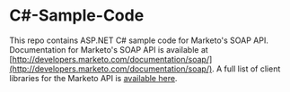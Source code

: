 C#-Sample-Code
=============

This repo contains ASP.NET C# sample code for Marketo's SOAP API. Documentation for Marketo's SOAP API is available at [http://developers.marketo.com/documentation/soap/](http://developers.marketo.com/documentation/soap/). A full list of client libraries for the Marketo API is [available here](https://github.com/Marketo/Community-Supported-Client-Libraries).
